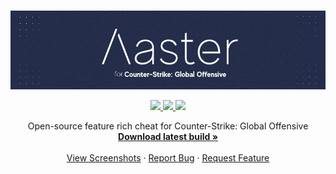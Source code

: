 <br />
<p align="center">
  <a href="https://github.com/ny-4/aaster-csgo/">
    <img src="branding/github-splash.png">
  </a>
  <p align="center">
    <a href="https://github.com/ny-4/aaster-csgo/tree/main/aaster">
      <img src="https://img.shields.io/tokei/lines/github/ny-4/aaster-csgo?style=plastic">
    </a>
    <a href="https://ci.appveyor.com/project/ny-4/aaster-csgo">
      <img src="https://img.shields.io/appveyor/build/ny-4/aaster-csgo?style=plastic&logo=appveyor">
    </a>
    <a href="https://github.com/ny-4/aaster-csgo/blob/main/LICENSE">
      <img src="https://img.shields.io/badge/License-Apache%202.0-orange.svg?style=plastic">
    </a>
  </p>
  <p align="center">
    Open-source feature rich cheat for Counter-Strike: Global Offensive
    <br />
    <a href="https://ci.appveyor.com/project/ny-4/aaster-csgo/build/artifacts"><strong>Download latest build »</strong></a>
    <br />
    <br />
    <a href="https://github.com/ny-4/aaster-csgo/#">View Screenshots</a>
    ·
    <a href="https://github.com/ny-4/aaster-csgo/issues">Report Bug</a>
    ·
    <a href="https://github.com/ny-4/aaster-csgo/issues">Request Feature</a>
  </p>
</p>
